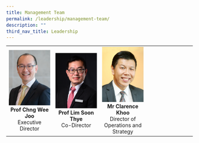 ```yaml
---
title: Management Team
permalink: /leadership/management-team/
description: ""
third_nav_title: Leadership
---
```

<table>
	<tbody>
		<tr>
			<td width="25%">
				<img src="/images/Leaders/prof%20chng%20wee%20joo.png">
				<div align="center"><b>Prof Chng Wee Joo</b></div>
				<div align="center">Executive Director</div>
			</td>
			<td width="25%">
				<img src="/images/Leaders/prof%20lim%20soon%20thye.png">
				<div align="center"><b>Prof Lim Soon Thye</b></div>
				<div align="center">Co-Director</div>
			</td>
			<td width="25%">
				<img src="/images/Leaders/mr-clarence-khoo.png">
				<div align="center"><b>Mr Clarence Khoo</b></div>
				<div align="center">Director of Operations and Strategy</div>
			</td>
			<td>
			</td>
		</tr>
	</tbody>
</table>